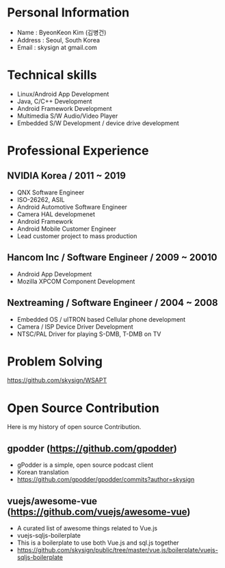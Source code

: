 # Personal Information
 - Name : ByeonKeon Kim (김병건)
 - Address : Seoul, South Korea
 - Email : skysign at gmail.com

# Technical skills
 -	Linux/Android App Development
 -	Java, C/C++ Development
 -	Android Framework Development
 -	Multimedia S/W Audio/Video Player
 -	Embedded S/W Development / device drive development

# Professional Experience
## NVIDIA Korea / 2011 ~ 2019
 - QNX Software Engineer
  - ISO-26262, ASIL
 - Android Automotive Software Engineer
  - Camera HAL developmenet
  - Android Framework
 - Android Mobile Customer Engineer
  - Lead customer project to mass production

## Hancom Inc / Software Engineer / 2009 ~ 20010
 - Android App Development
 - Mozilla XPCOM Component Development

## Nextreaming / Software Engineer / 2004 ~ 2008
 - Embedded OS / uITRON based Cellular phone development
 - Camera / ISP Device Driver Development
 - NTSC/PAL Driver for playing S-DMB, T-DMB on TV

# Problem Solving
https://github.com/skysign/WSAPT

# Open Source Contribution
Here is my history of open source Contribution.

## gpodder (https://github.com/gpodder)
- gPodder is a simple, open source podcast client
- Korean translation
 - https://github.com/gpodder/gpodder/commits?author=skysign

## vuejs/awesome-vue (https://github.com/vuejs/awesome-vue)
- A curated list of awesome things related to Vue.js
- vuejs-sqljs-boilerplate
 - This is a boilerplate to use both Vue.js and sql.js together
 - https://github.com/skysign/public/tree/master/vue.js/boilerplate/vuejs-sqljs-boilerplate
